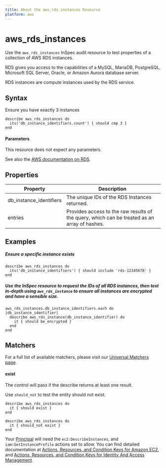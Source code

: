 ```yaml
---
title: About the aws_rds_instances Resource
platform: aws
---
```


# aws\_rds\_instances

Use the `aws_rds_instances` InSpec audit resource to test properties of a collection of AWS RDS instances.

RDS gives you access to the capabilities of a MySQL, MariaDB, PostgreSQL, Microsoft SQL Server, Oracle, or Amazon Aurora database server.

RDS instances are compute instances used by the RDS service.

## Syntax

 Ensure you have exactly 3 instances

    describe aws_rds_instances do
      its('db_instance_identifiers.count') { should cmp 3 }
    end
    
#### Parameters

This resource does not expect any parameters.

See also the [AWS documentation on RDS](https://docs.aws.amazon.com/rds/?id=docs_gateway).

## Properties

|Property                     | Description|
| ---                         | --- |
|db\_instance\_identifiers    | The unique IDs of the RDS Instances returned. |
|entries                      | Provides access to the raw results of the query, which can be treated as an array of hashes. |
   
## Examples

##### Ensure a specific instance exists
    describe aws_rds_instances do
      its('db_instance_identifiers') { should include 'rds-12345678' }
    end

##### Use the InSpec resource to request the IDs of all RDS instances, then test in-depth using `aws_rds_instance` to ensure all instances are encrypted and have a sensible size.
    aws_rds_instances.db_instance_identifiers.each do |db_instance_identifier|
      describe aws_rds_instance(db_instance_identifier) do
        it { should be_encrypted }
      end
    end

## Matchers

For a full list of available matchers, please visit our [Universal Matchers page](https://www.inspec.io/docs/reference/matchers/). 

#### exist

The control will pass if the describe returns at least one result.

Use `should_not` to test the entity should not exist.

    describe aws_rds_instances do
      it { should exist }
    end
      
    describe aws_rds_instances do
      it { should_not exist }
    end

Your [Principal](https://docs.aws.amazon.com/IAM/latest/UserGuide/intro-structure.html#intro-structure-principal) will need the `ec2:DescribeInstances`, and `iam:GetInstanceProfile` actions set to allow.
You can find detailed documentation at [Actions, Resources, and Condition Keys for Amazon EC2](https://docs.aws.amazon.com/IAM/latest/UserGuide/list_amazonec2.html), and [Actions, Resources, and Condition Keys for Identity And Access Management](https://docs.aws.amazon.com/IAM/latest/UserGuide/list_identityandaccessmanagement.html).
